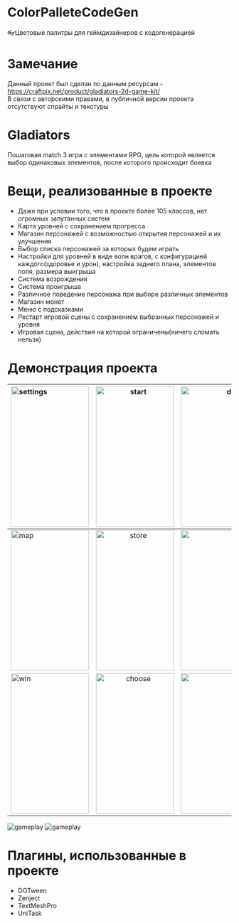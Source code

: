 # ColorPalleteCodeGen
:eyeglasses:Цветовые палитры для геймдизайнеров с кодогенерацией

# Замечание
Данный проект был сделан по данным ресурсам - https://craftpix.net/product/gladiators-2d-game-kit/ </br>
В связи с авторскими правами, в публичной версии проекта отсутствуют спрайты и текстуры

# Gladiators
Пошаговая match 3 игра с элементами RPG, цель которой является выбор одинаковых элементов, после которого происходит боевка  

# Вещи, реализованные в проекте
* Даже при условии того, что в проекте более 105 классов, нет огромных запутанных систем
* Карта уровней с сохранением прогресса
* Магазин персонажей с возможностью открытия персонажей и их улучшения
* Выбор списка персонажей за которых будем играть 
* Настройки для уровней в виде волн врагов, с конфигурацией каждого(здоровье и урон), настройка заднего плана, элементов поля, размера выигрыша 
* Система возрождения 
* Система проигрыша
* Различное поведение персонажа при выборе различных элементов
* Магазин монет
* Меню с подсказками
* Рестарт игровой сцены с сохранением выбранных персонажей и уровня
* Игровая сцена, действия на которой ограничены(ничего сломать нельзя) 

# Демонстрация проекта
| <img src="Demo/settings.PNG" alt="settings" width="175" height="316" />  | <img src="Demo/start.PNG" alt="start" width="175" height="316" />  | <img src="Demo/defeated.PNG" alt="defeated" width="175" height="316" />  |
| :------------ |:---------------:| -----:|
| <img src="Demo/map.PNG" alt="map" width="175" height="316" />      | <img src="Demo/store.PNG" alt="store" width="175" height="316" /> | <img src="Demo/tips.PNG" alt="tips" width="175" height="316" /> |
| <img src="Demo/win.PNG" alt="win" width="175" height="316" />    | <img src="Demo/choose.PNG" alt="choose" width="175" height="316" />       |   <img src="Demo/game.PNG" alt="game" width="175" height="316" /> |


<p align="left">
  <img src="Demo/gameplay.gif" alt="gameplay" />
  <img src="Demo/shop.gif" alt="gameplay" />
</p>

# Плагины, использованные в проекте
* DOTween
* Zenject
* TextMeshPro
* UniTask
